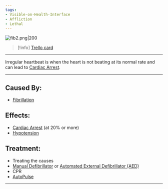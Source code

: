 ```yaml
---
tags:
- Visible-on-Health-Interface
- Affliction
- Lethal
---
```


![fib2.png\|200](/Heart/Irregular%20Heartbeat%20-%20Attachments/6718845db30472d958dd7afb.png)

> [!info] [Trello card](https://trello.com/c/fcYb2TZr/33-irregular-heartbeat)

---

Irregular heartbeat is when the heart is not beating at its normal rate and can lead to [Cardiac Arrest](Cardiac%20Arrest.md).

---

## Caused By:

- [Fibrillation](Fibrillation.md)

## Effects:

- [Cardiac Arrest](Cardiac%20Arrest.md) (at 20% or more)
- [Hypotension](../Blood/Hypotension.md)

## Treatment:

- Treating the causes
- [Manual Defibrillator](../Items/Manual%20Defibrillator.md) or [Automated External Defibrillator (AED)](../Items/Automated%20External%20Defibrillator%20(AED).md)
- CPR
- [AutoPulse](../Items/AutoPulse.md)

---

